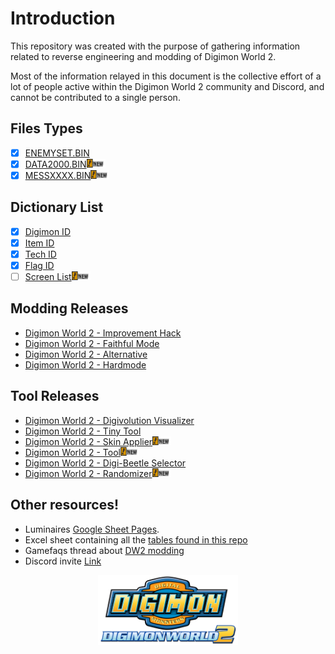 # Introduction
This repository was created with the purpose of gathering information related to reverse engineering and modding of Digimon World 2.

Most of the information relayed in this document is the collective effort of a lot of people active within the Digimon World 2 community and Discord, and cannot be contributed to a single person.

## Files Types
- [x] [ENEMYSET.BIN](./DMW2/DATAFILE/ENEMYSET.md)
- [x] [DATA2000.BIN](./DMW2/CITY/DATA2000.md)<img src="imagens/new.gif" width="30" height="14"/>
- [x] [MESSXXXX.BIN](./DMW2/CITY/MESSXXXX.md)<img src="imagens/new.gif" width="30" height="14"/>

## Dictionary List
- [x] [Digimon ID](./DMW2/Dictionary/Digimon.md)
- [x] [Item ID](./DMW2/Dictionary/Item.md)
- [x] [Tech ID](./DMW2/Dictionary/Tech.md)
- [x] [Flag ID](./DMW2/Dictionary/Flag.md)
- [ ] [Screen List](./DMW2/Dictionary/Screen.md)<img src="imagens/new.gif" width="30" height="14"/>

## Modding Releases
* [Digimon World 2 - Improvement Hack](https://www.romhacking.net/hacks/2587/)
* [Digimon World 2 - Faithful Mode](https://www.romhacking.net/hacks/7540/)
* [Digimon World 2 - Alternative](https://www.romhacking.net/hacks/7272/)
* [Digimon World 2 - Hardmode](https://www.romhacking.net/hacks/5358/)

## Tool Releases
* [Digimon World 2 - Digivolution Visualizer](https://www.romhacking.net/utilities/1727/)
* [Digimon World 2 - Tiny Tool](https://www.romhacking.net/utilities/1723)
* [Digimon World 2 - Skin Applier](https://github.com/Grensuingo/DW2SkinApplier/releases)<img src="imagens/new.gif" width="30" height="14"/>
* [Digimon World 2 - Tool](https://github.com/RemyRM/DigimonWorld2Tool)<img src="imagens/new.gif" width="30" height="14"/>
* [Digimon World 2 - Digi-Beetle Selector](https://www.romhacking.net/utilities/1686/)
* [Digimon World 2 - Randomizer](https://www.romhacking.net/utilities/1725/)<img src="imagens/new.gif" width="30" height="14"/>

## Other resources!

* Luminaires [Google Sheet Pages](https://docs.google.com/spreadsheets/d/1UiDU4MsSfxO1vhpK6err1KsLRZM53JUOuYqYhfEFp8o/edit#gid=1090520331).
* Excel sheet containing all the [tables found in this repo](https://onedrive.live.com/view.aspx?resid=B76DE694BAB9BB32!1990&ithint=file%2cxlsx&authkey=!AH_tXa42X9h_zBY )
* Gamefaqs thread about [DW2 modding](https://gamefaqs.gamespot.com/boards/437339-digimon-world-2/77216807)
* Discord invite [Link](https://discord.gg/EKkaFQG)

<p align="center">
<a href="index.html"><img src="imagens/logo.png" align="center" alt="Back to Index" width="224" height="112"/></a>
</p>
